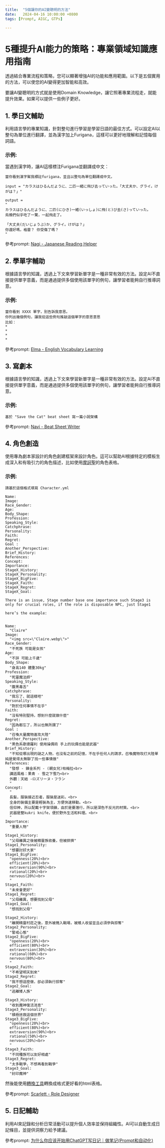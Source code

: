 ```yaml
---
title:  "5個讓你的AI變聰明的方法"
date:   2024-04-16 10:00:00 +0800
tags: [Prompt, AIGC, GTPs]

---
```


# 5種提升AI能力的策略：專業領域知識應用指南

透過結合專業流程和策略，您可以顯著增強AI的功能和應用範圍。以下是五個實用的方法，可以使您的AI變得更加智能和高效。

要讓AI變聰明的方式就是使用Domain Knowledge，讓它照著專業流程走，就能提升效果。如果可以提供一些例子更好。

## 1. 學日文輔助
利用語言學的專業知識，針對整句進行學習是學習日語的最佳方式。可以設定AI以整句為單位進行翻譯，並為漢字加上Furigana，這樣可以更好地理解和記憶每個詞語。

### 示例:
當遇到漢字時，讓AI這樣標注Furigana並翻譯成中文：

```
當你看到漢字幫我標註furigana，並且以整句為單位翻譯成中文。

input = "カラスはひるんだように、二匹一緒に飛び去っていった。「大丈夫か、グライ。けがは？」"

output =
"
カラスはひるんだように、二匹(にひき)一緒(いっしょ)に飛(と)び去(さ)っていった。 
烏鴉們似乎吃了一驚，一起飛走了。

「大丈夫(だいじょうぶ)か、グライ。けがは？」 
你還好嗎，格雷？ 你受傷了嗎？
"
```

參考prompt: [Nagi - Japanese Reading Helper](https://ai.posetmage.com/GPTs/Tool/Nagi%20-%20Japanese%20Reading%20Helper/)

## 2. 學單字輔助
根據語言學的知識，透過上下文來學習新單字是一種非常有效的方法。設定AI不直接提供單字意義，而是通過提供多個使用該單字的例句，讓學習者能夠自行推導詞意。

### 示例:
```
當你看到 XXXX 單字，別告訴我意思。
你列出幾個例句，讓我從這些例句推敲這個單字的意思意思
比如：
*
*
*
*
```

參考prompt: [Elma - English Vocabulary Learning](https://ai.posetmage.com/GPTs/Tool/Elma%20-%20English%20Vocabulary%20Learning/)

## 3. 寫劇本
根據語言學的知識，透過上下文來學習新單字是一種非常有效的方法。設定AI不直接提供單字意義，而是通過提供多個使用該單字的例句，讓學習者能夠自行推導詞意。

### 示例:
```
基於 "Save the Cat" beat sheet 寫一篇小說架構
```

參考prompt: [Navi - Beat Sheet Writer](https://ai.posetmage.com/GPTs/Design/Navi%20-%20Beat%20Sheet%20Writer/)

## 4. 角色創造

使用專為劇本家設計的角色創建框架來設計角色。這可以幫助AI根據特定的模板生成深入和有吸引力的角色描述，比如使用[摩訶聖](https://stm4h4.com/downloads/)的角色表格。

### 示例:
```
請基於這個格式填寫 Character.yml

Name:
Image: 
Race_Gender:
Age:
Body_Shape:
Profession:
Speaking_Style:
Catchphrase:
Personality:
Faith:
Regret:
Goal :
Another_Perspective:
Brief_History:
References:
Concept:
Importance:
StageX_History:
StageX_Personality:
StageX_BigFive:
StageX_Faith:
StageX_Regret:
StageX_Goal:

There is an issue, Stage number base one importance such Stage3 is only for crucial roles, if the role is disposable NPC, just Stage1

here’s the example:


Name:
  "Claire"
Image: 
  "<img src=\"Claire.webp\">"
Race_Gender:
  "不死族 可能是女孩"
Age:
  "不詳 可能上千歲"
Body_Shape:
  "身高140 體重30kg"
Profession:
  "死靈魔法師"
Speaking_Style:
  "腹黑毒舌"
Catchphrase:
  "我忘了、就這樣吧"
Personality:
  "對於任何事情不在乎"
Faith:
  "沒有特別堅持，想到什麼就做什麼"
Regret:
  "因為都忘了，所以也無所謂了"
Goal :
  "召喚大量魔物進攻大陸"
Another_Perspective:
  "黑色系歌德羅利 使用操偶術 手上的玩偶也能是武器"
Brief_History:
  "不知從哪出現的謎之人物，也沒有之前的記憶，不在乎任何人的請求，召喚魔物攻打大陸單純是覺得太無聊了找一些事情做"
References:
  "發想 - 鍊金系列 - (親女兒)帕梅拉<br>
  講話風格：果青 - 雪之下雪乃<br>
  外觀：天結 -ロズリーヌ・フラン
  "
Concept:
  "
  長髮，服裝接近忍者，服裝是迷彩。<br>
  全身的裝備主要是輕裝為主，方便快速移動。<br>
  信仰神，所以配戴十字架項鍊，由於是要潛行，所以是深色不反光的材質。<br>
  武器是雙kukri knife，便於野外生活和料理。<br>
  "
Importance:
  "重要人物"

Stage1_History:
  "父母離異之後被精靈族收養，但被排擠"
Stage1_Personality:
  "想要討好大家"
Stage1_BigFive:
  "openness(20%)<br>
  efficient(20%)<br>
  extraversion(90%)<br>
  rational(20%)<br>
  nervous(20%)<br>
  "
Stage1_Faith:
  "未來會更好"
Stage1_Regret:
  "父母離異，想要找到父母"
Stage1_Goal:
  "想找到父母"

Stage2_History:
  "離開精靈村莊之後，意外被捲入戰場，被矮人收留並且必須參與掠奪"
Stage2_Personality:
  "警戒心態"
Stage2_BigFive:
  "openness(20%)<br>
  efficient(80%)<br>
  extraversion(30%)<br>
  rational(60%)<br>
  nervous(80%)<br>
  "
Stage2_Faith:
  "不希望明天到來"
Stage2_Regret:
  "我不想這麼做，卻必須執行掠奪"
Stage2_Goal:
  "逃離矮人族"

Stage3_History:
  "收到魔神復活消息"
Stage3_Personality:
  "積極拯救這個世界"
Stage3_BigFive:
  "openness(20%)<br>
  efficient(80%)<br>
  extraversion(90%)<br>
  rational(50%)<br>
  nervous(20%)<br>
  "
Stage3_Faith:
  "不同種族可以友好相處"
Stage3_Regret:
  "太多戰爭，不想再看到戰爭"
Stage3_Goal:
  "封印魔神"

```

然後能使用[轉換工具](https://posetmage.com/GameDesign/Tool/)轉換成格式更好看的html表格。

參考prompt: [Scarlett - Role Designer](https://ai.posetmage.com/GPTs/Design/Scarlett%20-%20Role%20Designer/)

## 5. 日記輔助

利用AI來記錄和分析日常活動可以提升個人效率並保持組織性。AI可以自動生成日記條目，並提供洞察力給予建議。

參考prompt: [为什么你应该开始用ChatGPT写日记｜做笔记(Prompt和自动化)](https://www.youtube.com/watch?v=ZRv0Z-M7NqM)
